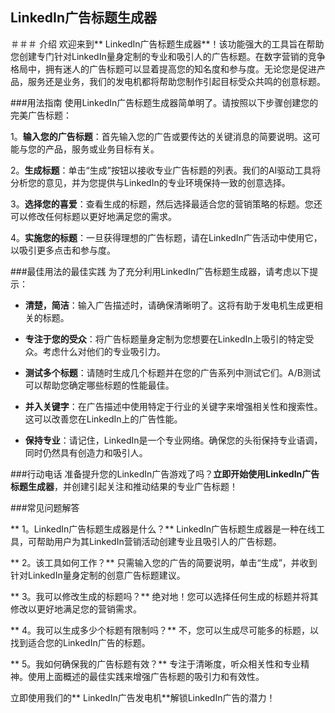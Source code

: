 ## LinkedIn广告标题生成器

＃＃＃ 介绍
欢迎来到** LinkedIn广告标题生成器**！该功能强大的工具旨在帮助您创建专门针对LinkedIn量身定制的专业和吸引人的广告标题。在数字营销的竞争格局中，拥有迷人的广告标题可以显着提高您的知名度和参与度。无论您是促进产品，服务还是业务，我们的发电机都将帮助您制作引起目标受众共鸣的创意标题。

###用法指南
使用LinkedIn广告标题生成器简单明了。请按照以下步骤创建您的完美广告标题：

1。**输入您的广告标题**：首先输入您的广告或要传达的关键消息的简要说明。这可能与您的产品，服务或业务目标有关。

2。**生成标题**：单击“生成”按钮以接收专业广告标题的列表。我们的AI驱动工具将分析您的意见，并为您提供与LinkedIn的专业环境保持一致的创意选择。

3。**选择您的喜爱**：查看生成的标题，然后选择最适合您的营销策略的标题。您还可以修改任何标题以更好地满足您的需求。

4。**实施您的标题**：一旦获得理想的广告标题，请在LinkedIn广告活动中使用它，以吸引更多点击和参与度。

###最佳用法的最佳实践
为了充分利用LinkedIn广告标题生成器，请考虑以下提示：

-  **清楚，简洁**：输入广告描述时，请确保清晰明了。这将有助于发电机生成更相关的标题。

-  **专注于您的受众**：将广告标题量身定制为您想要在LinkedIn上吸引的特定受众。考虑什么对他们的专业吸引力。

-  **测试多个标题**：请随时生成几个标题并在您的广告系列中测试它们。A/B测试可以帮助您确定哪些标题的性能最佳。

-  **并入关键字**：在广告描述中使用特定于行业的关键字来增强相关性和搜索性。这可以改善您在LinkedIn上的广告性能。

-  **保持专业**：请记住，LinkedIn是一个专业网络。确保您的头衔保持专业语调，同时仍然具有创造力和吸引人。

###行动电话
准备提升您的LinkedIn广告游戏了吗？**立即开始使用LinkedIn广告标题生成器**，并创建引起关注和推动结果的专业广告标题！

###常见问题解答

** 1。LinkedIn广告标题生成器是什么？**
LinkedIn广告标题生成器是一种在线工具，可帮助用户为其LinkedIn营销活动创建专业且吸引人的广告标题。

** 2。该工具如何工作？**
只需输入您的广告的简要说明，单击“生成”，并收到针对LinkedIn量身定制的创意广告标题建议。

** 3。我可以修改生成的标题吗？**
绝对地！您可以选择任何生成的标题并将其修改以更好地满足您的营销需求。

** 4。我可以生成多少个标题有限制吗？**
不，您可以生成尽可能多的标题，以找到适合您的LinkedIn广告的标题。

** 5。我如何确保我的广告标题有效？**
专注于清晰度，听众相关性和专业精神。使用上面概述的最佳实践来增强广告标题的吸引力和有效性。

立即使用我们的** LinkedIn广告发电机**解锁LinkedIn广告的潜力！
